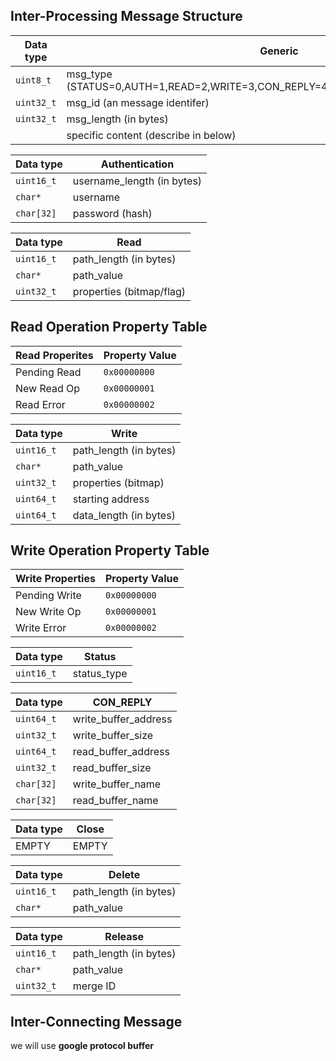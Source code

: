 ## Inter-Processing Message Structure

| Data type  | Generic                                                                          |
| ---------- | ---------------------------------------------------------------------------------|
| `uint8_t`  | msg_type (STATUS=0,AUTH=1,READ=2,WRITE=3,CON_REPLY=4,CLOSE=5,DELETE=6,RELEASE=7) |
| `uint32_t` | msg_id  (an message identifer)                                                   |
| `uint32_t` | msg_length (in bytes)                                                            |
|            | specific content (describe in below)                                             |

| Data type  | Authentication                              |
| ---------- | ------------------------------------------- |
| `uint16_t` | username_length (in bytes)                  |
| `char*`    | username                                    |
| `char[32]` | password (hash)                             |


| Data type  | Read                    |        
| ---------- | ----------------------- |         
| `uint16_t` | path_length (in bytes)  |        
| `char*`    | path_value              |                
| `uint32_t` | properties (bitmap/flag)|  

## Read Operation Property Table

| Read Properites | Property Value |
| --------------- | -------------- | 
| Pending Read    |  `0x00000000`  |
| New Read Op     |  `0x00000001`  |         
|    Read Error   |  `0x00000002`  |


| Data type  | Write                  |         
| ---------- | ---------------------- |         
| `uint16_t` | path_length (in bytes) |          
| `char*`    | path_value             |       
| `uint32_t` | properties (bitmap)    |         
| `uint64_t` | starting address       |
| `uint64_t` | data_length (in bytes) |


## Write Operation Property Table

| Write Properties | Property Value |
| ---------------- | -------------- |
|  Pending Write   |  `0x00000000`  | 
|   New Write Op   |  `0x00000001`  |
|   Write Error    |  `0x00000002`  |


| Data type  | Status      |
| ---------- | ----------- |
| `uint16_t` | status_type |

| Data type  | CON_REPLY            |
| ---------- | -------------------- |
| `uint64_t` | write_buffer_address |
| `uint32_t` | write_buffer_size    |
| `uint64_t` | read_buffer_address  |
| `uint32_t` | read_buffer_size     |
| `char[32]` | write_buffer_name    |
| `char[32]` | read_buffer_name     |

| Data type  | Close      |
| ---------- | -----------|
|  EMPTY     | EMPTY      |

| Data type  | Delete                  |
| ---------- | ------------------------|
| `uint16_t` | path_length (in bytes)  |
| `char*`    | path_value              |


| Data type  | Release                 |
| ---------- | ----------------------- |
| `uint16_t` | path_length (in bytes)  |
| `char*`    | path_value              |
| `uint32_t` | merge ID                |


## Inter-Connecting Message

we will use **google protocol buffer**
